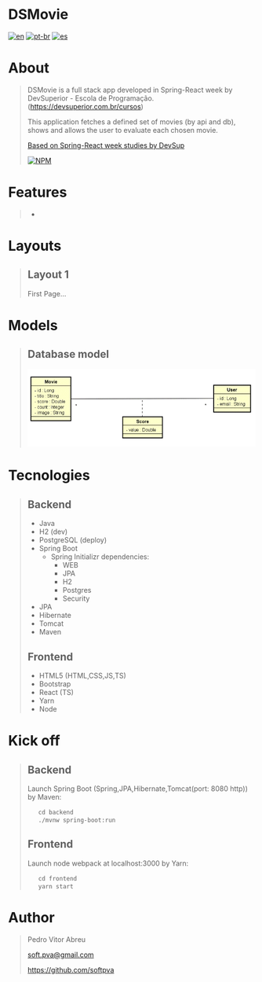 # **DSMovie**
[![en](https://img.shields.io/badge/lang-en-red.svg)](./README.md)
[![pt-br](https://img.shields.io/badge/lang-pt--br-green.svg)](./README.pt-br.md)
[![es](https://img.shields.io/badge/lang-es-yellow.svg)](./README.es.md)
  

# About
> DSMovie is a full stack app developed in Spring-React week by DevSuperior - Escola de Programação. (https://devsuperior.com.br/cursos)
>
> This application fetches a defined set of movies (by api and db), shows and allows the user to evaluate each chosen movie.
>
> [Based on Spring-React week studies by DevSup ](https://github.com/devsuperior/sds-dsmovie)
>
> [![NPM](https://img.shields.io/npm/l/react)](./LICENSE) 

# Features
> - 


# Layouts
> ## Layout 1
> First Page...

# Models
> ## Database model
> ![model database](./readme/model_database.gif)

# Tecnologies
> ## Backend
> - Java
> - H2 (dev)
> - PostgreSQL (deploy)
> - Spring Boot
>   - Spring Initializr dependencies:
>     - WEB
>     - JPA
>     - H2
>     - Postgres
>     - Security
> - JPA
> - Hibernate
> - Tomcat
> - Maven
>
> ## Frontend
> - HTML5 (HTML,CSS,JS,TS)
> - Bootstrap
> - React (TS)
> - Yarn
> - Node

# Kick off
> ## Backend
> Launch Spring Boot (Spring,JPA,Hibernate,Tomcat(port: 8080 http)) by Maven:
> 
>        cd backend
>        ./mvnw spring-boot:run
>        
>
> ## Frontend
> Launch node webpack at localhost:3000 by Yarn:
>
>        cd frontend
>        yarn start

# Author
> Pedro Vitor Abreu
>
> <soft.pva@gmail.com>
>
> <https://github.com/softpva>
>






